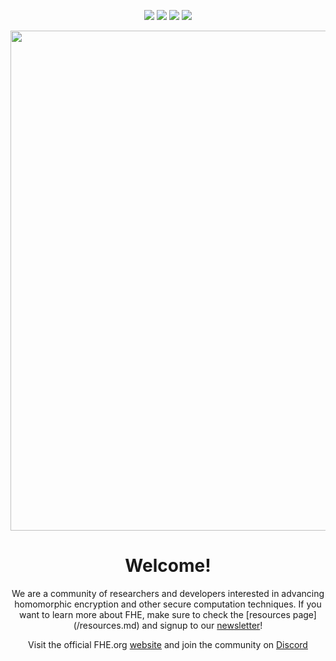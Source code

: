 <p align="center">
<a href="https://www.fhe.org"><img src="https://img.shields.io/badge/Visit-Website-%231231EA"></a>
<a href="https://discord.fhe.org"><img src="https://img.shields.io/badge/Join-Discord%20server-%237289da"></a>
<a href="https://twitter.com/fhe_org"><img src="https://img.shields.io/badge/Follow-on%20Twitter-%2300acee"></a>
<a href="https://www.meetup.com/fhe-org"><img src="https://img.shields.io/badge/Register-on%20Meetup-%23e51937"></a>
</p>

<p align="center">
<img width="800" src="https://user-images.githubusercontent.com/5758427/180978488-db825482-5a58-4c7c-9589-c494a6f0be04.png"> 
</p>

<h1 align="center">Welcome!</h1>
  
<p align="center">
We are a community of researchers and developers interested in advancing homomorphic encryption and other secure computation techniques. If you want to learn more about FHE, make sure to check the [resources page](/resources.md) and signup to our <a href="https://fheorg.substack.com/" target="_blank">newsletter</a>!
</p>

<p align="center">
Visit the official FHE.org <a href="https://fhe.org">website</a> and join the community on <a href="https://discord.gg/fvZ48443zD" target="_blank">Discord</a>
</p>

